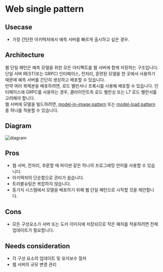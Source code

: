 # Web single pattern

## Usecase
- 가장 간단한 아키텍처에서 예측 서버를 빠르게 출시하고 싶은 경우.

## Architecture
웹 단일 패턴은 예측 모델을 위한 모든 아티팩트를 웹 서버에 함께 저장하는 구조입니다. 단일 서버 REST(또는 GRPC) 인터페이스, 전처리, 훈련된 모델을 한 곳에서 사용하기 때문에 예측 서버를 간단히 생성하고 배포할 수 있습니다.<br>
만약 여러 복제본을 배포하려면, 로드 밸런서나 프록시를 사용해 배포할 수 있습니다. 인터페이스에 GRPC를 사용하는 경우, 클라이언트측 로드 밸런싱 또는 L7 로드 밸런서를 고려해야 합니다. <br>
웹 서버에 모델을 빌드하려면, [model-in-image pattern](./../../Operation-patterns/Model-in-image-pattern/design_kr.md) 또는 [model-load pattern](./../../Operation-patterns/Model-load-pattern/design_kr.md) 중 하나를 적용할 수 있습니다.


## Diagram
![diagram](diagram.png)

## Pros
- 웹 서버, 전처리, 추론할 때 파이썬 같은 하나의 프로그래밍 언어를 사용할 수 있습니다.
- 아키텍처의 단순함으로 관리가 쉽습니다.
- 트러블슈팅은 복잡하지 않습니다.
- 동기식 시스템에서 모델을 배포하기 위해 웹 단일 패턴으로 시작할 것을 제안합니다.

## Cons
- 모든 구성요소가 서버 또는 도커 이미지에 저장되므로 작은 패치를 적용하려면 전체 업데이트가 필요합니다.

## Needs consideration
- 각 구성 요소의 업데이트 및 유지보수 절차
- 웹 서버의 규모 변경 관리
